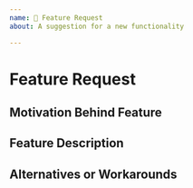 ```yaml
---
name: 🚀 Feature Request
about: A suggestion for a new functionality

---
```


# Feature Request

## Motivation Behind Feature

<!-- Why should this feature be implemented? What problem does it solve? -->

## Feature Description

<!-- Describe the feature in detail. Include if possible, code examples, screenshots, drawback, potential breaks. -->

## Alternatives or Workarounds

<!-- List alternatives or workarounds you are currently using to support this feature in your project. -->

